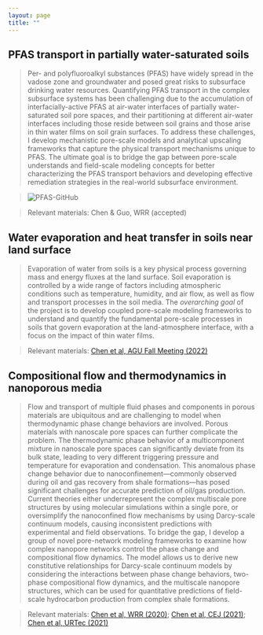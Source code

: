 ```yaml
---
layout: page
title: ""
---
```

## PFAS transport in partially water-saturated soils
> Per- and polyfluoroalkyl substances (PFAS) have widely spread in the vadose zone and groundwater and posed great risks to subsurface drinking water resources. Quantifying PFAS transport in the complex subsurface systems has been challenging due to the accumulation of interfacially-active PFAS at air-water interfaces of partially water-saturated soil pore spaces, and their partitioning at different air-water interfaces including those reside between soil grains and those arise in thin water films on soil grain surfaces. To address these challenges, I develop mechanistic pore-scale models and analytical upscaling frameworks that capture the physical transport mechanisms unique to PFAS. The ultimate goal is to bridge the gap between pore-scale understands and field-scale modeling concepts for better characterizing the PFAS transport behaviors and developing effective remediation strategies in the real-world subsurface environment.

> ![PFAS-GitHub](pfas-github.gif)

> Relevant materials: Chen & Guo, WRR (accepted)

## Water evaporation and heat transfer in soils near land surface
> Evaporation of water from soils is a key physical process governing mass and energy fluxes at the land surface. Soil evaporation is controlled by a wide range of factors including atmospheric conditions such as temperature, humidity, and air flow, as well as flow and transport processes in the soil media. The *overarching goal* of the project is to develop coupled pore-scale modeling frameworks to understand and quantify the fundamental pore-scale processes in soils that govern evaporation at the land-atmosphere interface, with a focus on the impact of thin water films.

> Relevant materials: [Chen et al, AGU Fall Meeting (2022)](https://ui.adsabs.harvard.edu/abs/2022AGUFM.H53G..06C/abstract)

## Compositional flow and thermodynamics in nanoporous media
> Flow and transport of multiple fluid phases and components in porous materials are ubiquitous and are challenging to model when thermodynamic phase change behaviors are involved. Porous materials with nanoscale pore spaces can further complicate the problem. The thermodynamic phase behavior of a multicomponent mixture in nanoscale pore spaces can significantly deviate from its bulk state, leading to very different triggering pressure and temperature for evaporation and condensation. This anomalous phase change behavior due to nanoconfinement—commonly observed during oil and gas recovery from shale formations—has posed significant challenges for accurate prediction of oil/gas production. Current theories either underrepresent the complex multiscale pore structures by using molecular simulations within a single pore, or oversimplify the nanoconfined flow mechanisms by using Darcy-scale continuum models, causing inconsistent predictions with experimental and field observations. To bridge the gap, I develop a group of novel pore-network modeling frameworks to examine how complex nanopore networks control the phase change and compositional flow dynamics. The model allows us to derive new constitutive relationships for Darcy-scale continuum models by considering the interactions between phase change behaviors, two-phase compositional flow dynamics, and the multiscale nanopore structures, which can be used for quantitative predictions of field-scale hydrocarbon production from complex shale formations.

> Relevant materials: [Chen et al, WRR (2020)](https://agupubs.onlinelibrary.wiley.com/doi/abs/10.1029/2020WR028510); [Chen et al, CEJ (2021)](https://www.sciencedirect.com/science/article/abs/pii/S1385894721007981); [Chen et al, URTec (2021)](https://onepetro.org/URTECONF/proceedings-abstract/21URTC/1-21URTC/465245)
